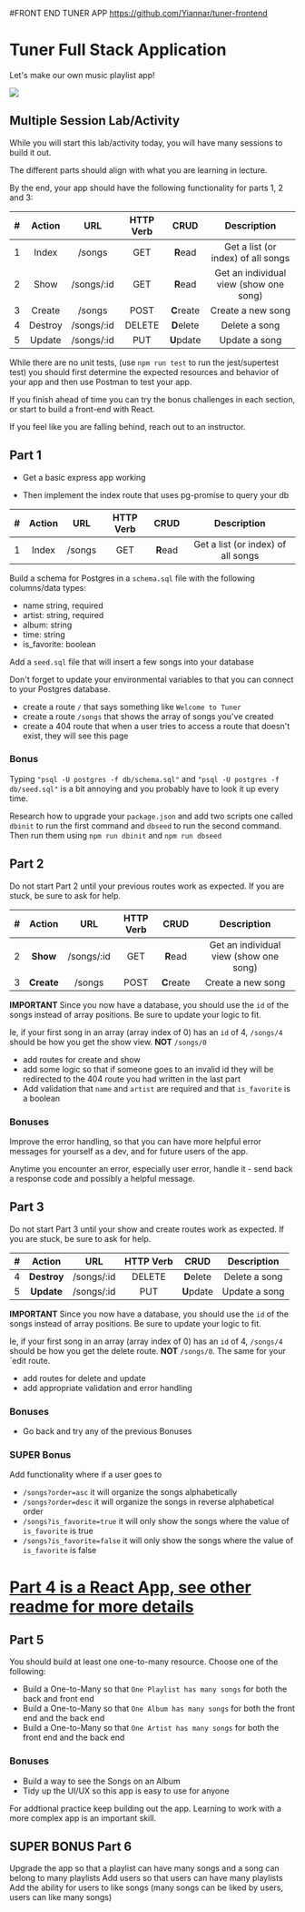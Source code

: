 #FRONT END TUNER APP 
https://github.com/Yiannar/tuner-frontend



# Tuner Full Stack Application

Let's make our own music playlist app!

![](https://media4.giphy.com/media/4T7zBzdeNEtjThYDWn/giphy.gif?cid=790b76114ee03ef7f860492a9083d77f86191a7bf340002c&rid=giphy.gif&ct=g)

## Multiple Session Lab/Activity

While you will start this lab/activity today, you will have many sessions to build it out.

The different parts should align with what you are learning in lecture.

By the end, your app should have the following functionality for parts 1, 2 and 3:

|  #  | Action  |    URL     | HTTP Verb |    CRUD    |              Description               |
| :-: | :-----: | :--------: | :-------: | :--------: | :------------------------------------: |
|  1  |  Index  |   /songs   |    GET    |  **R**ead  |   Get a list (or index) of all songs   |
|  2  |  Show   | /songs/:id |    GET    |  **R**ead  | Get an individual view (show one song) |
|  3  | Create  |   /songs   |   POST    | **C**reate |           Create a new song            |
|  4  | Destroy | /songs/:id |  DELETE   | **D**elete |             Delete a song              |
|  5  | Update  | /songs/:id |    PUT    | **U**pdate |             Update a song              |

While there are no unit tests, (use `npm run test` to run the jest/supertest test) you should first determine the expected resources and behavior of your app and then use Postman to test your app.

If you finish ahead of time you can try the bonus challenges in each section, or start to build a front-end with React.

If you feel like you are falling behind, reach out to an instructor.

## Part 1

- Get a basic express app working

- Then implement the index route that uses pg-promise to query your db

|  #  | Action |  URL   | HTTP Verb |   CRUD   |            Description             |
| :-: | :----: | :----: | :-------: | :------: | :--------------------------------: |
|  1  | Index  | /songs |    GET    | **R**ead | Get a list (or index) of all songs |

Build a schema for Postgres in a `schema.sql` file with the following columns/data types:

- name string, required
- artist: string, required
- album: string
- time: string
- is_favorite: boolean

Add a `seed.sql` file that will insert a few songs into your database

Don't forget to update your environmental variables to that you can connect to your Postgres database.

- create a route `/` that says something like `Welcome to Tuner`
- create a route `/songs` that shows the array of songs you've created
- create a 404 route that when a user tries to access a route that doesn't exist, they will see this page


### Bonus

Typing `"psql -U postgres -f db/schema.sql"` and `"psql -U postgres -f db/seed.sql"` is a bit annoying and you probably have to look it up every time.

Research how to upgrade your `package.json` and add two scripts one called `dbinit` to run the first command and `dbseed` to run the second command. Then run them using `npm run dbinit` and `npm run dbseed`

## Part 2

Do not start Part 2 until your previous routes work as expected. If you are stuck, be sure to ask for help.

|  #  |   Action   |    URL     | HTTP Verb |    CRUD    |              Description               |
| :-: | :--------: | :--------: | :-------: | :--------: | :------------------------------------: |
|  2  |  **Show**  | /songs/:id |    GET    |  **R**ead  | Get an individual view (show one song) |
|  3  | **Create** |   /songs   |   POST    | **C**reate |           Create a new song            |

**IMPORTANT** Since you now have a database, you should use the `id` of the songs instead of array positions. Be sure to update your logic to fit.

Ie, if your first song in an array (array index of 0) has an `id` of 4, `/songs/4` should be how you get the show view. **NOT** `/songs/0`

- add routes for create and show
- add some logic so that if someone goes to an invalid id they will be redirected to the 404 route you had written in the last part
- Add validation that `name` and `artist` are required and that `is_favorite` is a boolean

### Bonuses

Improve the error handling, so that you can have more helpful error messages for yourself as a dev, and for future users of the app.

Anytime you encounter an error, especially user error, handle it - send back a response code and possibly a helpful message.

## Part 3

Do not start Part 3 until your show and create routes work as expected. If you are stuck, be sure to ask for help.

|  #  |   Action    |    URL     | HTTP Verb |    CRUD    |  Description  |
| :-: | :---------: | :--------: | :-------: | :--------: | :-----------: |
|  4  | **Destroy** | /songs/:id |  DELETE   | **D**elete | Delete a song |
|  5  | **Update**  | /songs/:id |    PUT    | **U**pdate | Update a song |

**IMPORTANT** Since you now have a database, you should use the `id` of the songs instead of array positions. Be sure to update your logic to fit.

Ie, if your first song in an array (array index of 0) has an `id` of 4, `/songs/4` should be how you get the delete route. **NOT** `/songs/0`. The same for your `edit route.

- add routes for delete and update
- add appropriate validation and error handling

### Bonuses

- Go back and try any of the previous Bonuses

### SUPER Bonus

Add functionality where if a user goes to

- `/songs?order=asc` it will organize the songs alphabetically
- `/songs?order=desc` it will organize the songs in reverse alphabetical order
- `/songs?is_favorite=true` it will only show the songs where the value of `is_favorite` is true
- `/songs?is_favorite=false` it will only show the songs where the value of `is_favorite` is false


# [Part 4 is a React App, see other readme for more details](https://github.com/9-1-pursuit/tuner-frontend)

## Part 5 

You should build at least one one-to-many resource. Choose one of the following:

- Build a One-to-Many so that `One Playlist has many songs` for both the back and front end
- Build a One-to-Many so that `One Album has many songs` for both the front end and the back end
- Build a One-to-Many so that `One Artist has many songs` for both the front end and the back end


### Bonuses
- Build a way to see the Songs on an Album
- Tidy up the UI/UX so this app is easy to use for anyone


For addtional practice keep building out the app. Learning to work with a more complex app is an important skill. 

## SUPER BONUS Part 6

Upgrade the app so that a playlist can have many songs and a song can belong to many playlists
Add users so that users can have many playlists
Add the ability for users to like songs (many songs can be liked by users, users can like many songs)
